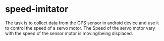 # speed-imitator
The task is to collect data from the GPS sensor in android device and use it to control the speed of a servo motor. The Speed of the servo motor vary with the speed of the sensor motor is moving/being displaced. 
